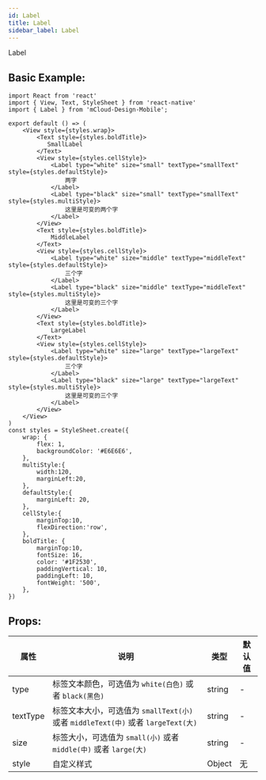 ```yaml
---
id: Label
title: Label
sidebar_label: Label
---
```


Label

## Basic Example:

```
import React from 'react'
import { View, Text, StyleSheet } from 'react-native'
import { Label } from 'mCloud-Design-Mobile';

export default () => (
    <View style={styles.wrap}>
        <Text style={styles.boldTitle}>
           SmallLabel
        </Text>
        <View style={styles.cellStyle}>
            <Label type="white" size="small" textType="smallText" style={styles.defaultStyle}>
                两字
            </Label>
            <Label type="black" size="small" textType="smallText" style={styles.multiStyle}>
                这里是可变的两个字
            </Label>
        </View>
        <Text style={styles.boldTitle}>
            MiddleLabel
        </Text>
        <View style={styles.cellStyle}>
            <Label type="white" size="middle" textType="middleText" style={styles.defaultStyle}>
                三个字
            </Label>
            <Label type="black" size="middle" textType="middleText" style={styles.multiStyle}>
                这里是可变的三个字
            </Label>
        </View>
        <Text style={styles.boldTitle}>
            LargeLabel
        </Text>
        <View style={styles.cellStyle}>
            <Label type="white" size="large" textType="largeText" style={styles.defaultStyle}>
                三个字
            </Label>
            <Label type="black" size="large" textType="largeText" style={styles.multiStyle}>
                这里是可变的三个字
            </Label>
        </View>
    </View>
)
const styles = StyleSheet.create({
    wrap: {
        flex: 1,
        backgroundColor: '#E6E6E6',
    },
    multiStyle:{
        width:120,
        marginLeft:20,
    },
    defaultStyle:{
        marginLeft: 20,
    },
    cellStyle:{
        marginTop:10,
        flexDirection:'row',
    },
    boldTitle: {
        marginTop:10,
        fontSize: 16,
        color: '#1F2530',
        paddingVertical: 10,
        paddingLeft: 10,
        fontWeight: '500',
    },
})
```
## Props:

属性 | 说明 | 类型 | 默认值
----|-----|------|------
| type    | 标签文本颜色，可选值为 `white(白色)` 或者 `black(黑色)`  |   string   |   -  |
| textType    | 标签文本大小，可选值为 `smallText(小)` 或者 `middleText(中)` 或者 `largeText(大)` |   string   |   -  |
| size    | 标签大小，可选值为 `small(小)` 或者 `middle(中)` 或者 `large(大)` |   string   |   -  |
| style    | 自定义样式 |   Object  | 无 |
